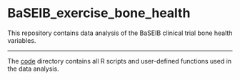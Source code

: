 # BaSEIB_exercise_bone_health

This repository contains data analysis of the BaSEIB clinical trial bone health variables.

---

The [code](code/) directory contains all R scripts and user-defined functions used in the data analysis.
